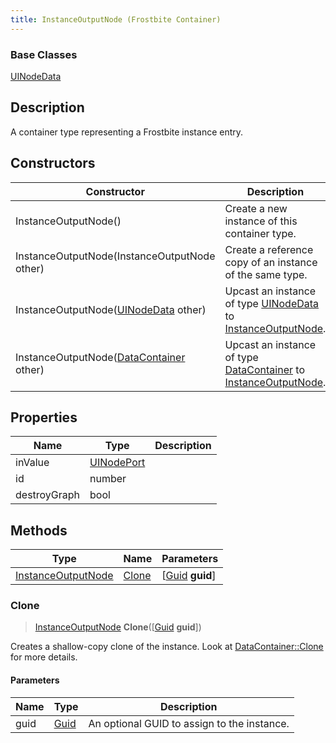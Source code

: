 ```yaml
---
title: InstanceOutputNode (Frostbite Container)
---
```

### Base Classes

[UINodeData](UINodeData)

## Description

A container type representing a Frostbite instance entry.

## Constructors

| Constructor                                                                   | Description                                                                                                                 |
| ----------------------------------------------------------------------------- | --------------------------------------------------------------------------------------------------------------------------- |
| InstanceOutputNode()                                                          | Create a new instance of this container type.                                                                               |
| InstanceOutputNode(InstanceOutputNode other)                                  | Create a reference copy of an instance of the same type.                                                                    |
| InstanceOutputNode([UINodeData](UINodeData) other)                            | Upcast an instance of type [UINodeData](UINodeData) to [InstanceOutputNode](InstanceOutputNode).                            |
| InstanceOutputNode([DataContainer](/vext/ref/cls/shr/datacontainer) other) | Upcast an instance of type [DataContainer](/vext/ref/cls/shr/datacontainer) to [InstanceOutputNode](InstanceOutputNode). |

## Properties

| Name         | Type                     | Description |
| ------------ | ------------------------ | ----------- |
| inValue      | [UINodePort](UINodePort) |             |
| id           | number                   |             |
| destroyGraph | bool                     |             |

## Methods

| Type                                     | Name            | Parameters                                     |
| ---------------------------------------- | --------------- | ---------------------------------------------- |
| [InstanceOutputNode](InstanceOutputNode) | [Clone](#clone) | \[[Guid](/vext/ref/cls/shr/guid) **guid**\] |

### Clone

> [InstanceOutputNode](InstanceOutputNode) **Clone**(\[[Guid](/vext/ref/cls/shr/guid) **guid**\])

Creates a shallow-copy clone of the instance. Look at [DataContainer::Clone](/vext/ref/cls/shr/datacontainer#clone) for more details.

#### Parameters

| Name | Type         | Description                                 |
| ---- | ------------ | ------------------------------------------- |
| guid | [Guid](Guid) | An optional GUID to assign to the instance. |
